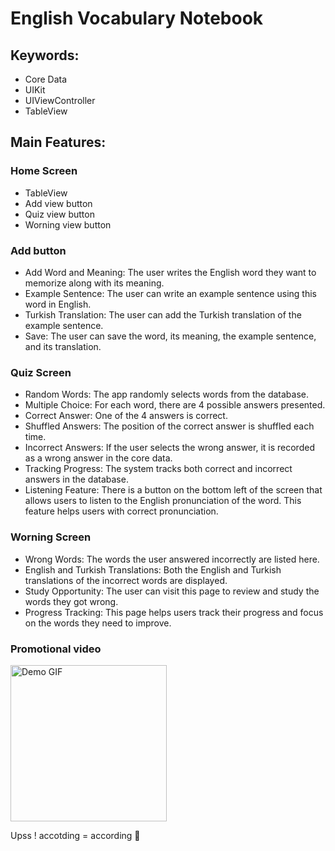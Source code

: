 

# English Vocabulary Notebook

## Keywords:

- Core Data
- UIKit
- UIViewController
- TableView 

## Main Features:

### Home Screen 

- TableView 
- Add view button
- Quiz view button
- Worning view button

### Add button

- Add Word and Meaning: The user writes the English word they want to memorize along with its meaning.
- Example Sentence: The user can write an example sentence using this word in English.
- Turkish Translation: The user can add the Turkish translation of the example sentence.
- Save: The user can save the word, its meaning, the example sentence, and its translation.

### Quiz Screen

- Random Words: The app randomly selects words from the database.
- Multiple Choice: For each word, there are 4 possible answers presented.
- Correct Answer: One of the 4 answers is correct.
- Shuffled Answers: The position of the correct answer is shuffled each time.
- Incorrect Answers: If the user selects the wrong answer, it is recorded as a wrong answer in the core data.
- Tracking Progress: The system tracks both correct and incorrect answers in the database.
- Listening Feature: There is a button on the bottom left of the screen that allows users to listen to the English pronunciation of the word. This feature helps users with correct pronunciation.

### Worning Screen

- Wrong Words: The words the user answered incorrectly are listed here.
- English and Turkish Translations: Both the English and Turkish translations of the incorrect words are displayed.
- Study Opportunity: The user can visit this page to review and study the words they got wrong.
- Progress Tracking: This page helps users track their progress and focus on the words they need to improve.


### Promotional video




<img src="https://github.com/user-attachments/assets/87b27fef-71cc-4c31-afda-83f2c8ff62ec" width="250" alt="Demo GIF">

Upss ! accotding = according 🫣







































